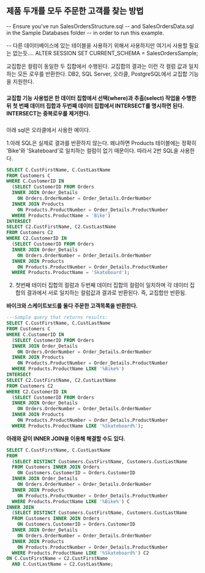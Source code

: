 ## 제품 두개를 모두 주문한 고객를 찾는 방법
-- Ensure you've run SalesOrdersStructure.sql
-- and SalesOrdersData.sql in the Sample Databases folder
-- in order to run this example. 

-- 다른 데이터베이스에 있는 테이블을 사용하기 위해서 사용하지만 여기서 사용할 필요는 없는듯....
ALTER SESSION SET CURRENT_SCHEMA = SalesOrdersSample;

교집합은 컬럼이 동일한 두 집합에서 수행된다. 교집합의 결과는 이런 각 컬럼 값과 일치하는 모든 로우를 반환한다. DB2, SQL Server, 오라클, PostgreSQL에서 교집합 기능을 지원한다. 
###
**교집합 기능 사용법은 한 데이터 집합에서 선택(where)과 추출(select) 작업을 수행한 뒤 첫 번째 데이터 집합과 두번째 데이터 집합에서 INTERSECT를 명시하면 된다. INTERSECT는 중복로우를 제거한다.**

###
아래 sql은 오라클에서 사용한 예이다. 

1.아래 SQL은 실제로 결과를 반환하지 않는다. 왜냐하면 Products 테이블에는 정확히 'Bike'와 'Skateboard'로 일치하는 컬럼이 없기 때문이다.
따라서 2번 SQL을 사용한다.

```sql
SELECT C.CustFirstName, C.CustLastName
FROM Customers C
WHERE C.CustomerID IN
  (SELECT CustomerID FROM Orders
  INNER JOIN Order_Details
    ON Orders.OrderNumber = Order_Details.OrderNumber
  INNER JOIN Products
    ON Products.ProductNumber = Order_Details.ProductNumber
  WHERE Products.ProductName = 'Bike')
INTERSECT
SELECT C2.CustFirstName, C2.CustLastName
FROM Customers C2
WHERE C2.CustomerID IN
  (SELECT CustomerID FROM Orders
  INNER JOIN Order_Details
    ON Orders.OrderNumber = Order_Details.OrderNumber
  INNER JOIN Products
    ON Products.ProductNumber = Order_Details.ProductNumber
  WHERE Products.ProductName = 'Skateboard');
  ```
2. 첫번째 테이터 집합의 컬럼과 두번째 데이터 집합의 컬럼이 일치하며 각 데이터 집합의 결과에서 서로 일치하는 컬럼값과 결과로 반환된다. 즉, 교집합만 반환됨.

**바이크와 스케이트보드를 둘다 주문한 고객목록을 반환한다.**

```sql
---Sample query that returns results:
SELECT C.CustFirstName, C.CustLastName
FROM Customers C
WHERE C.CustomerID IN
  (SELECT CustomerID FROM Orders
  INNER JOIN Order_Details
    ON Orders.OrderNumber = Order_Details.OrderNumber
  INNER JOIN Products
    ON Products.ProductNumber = Order_Details.ProductNumber
  WHERE Products.ProductName LIKE '%Bike%')
INTERSECT
SELECT C2.CustFirstName, C2.CustLastName
FROM Customers C2
WHERE C2.CustomerID IN
  (SELECT CustomerID FROM Orders
  INNER JOIN Order_Details
    ON Orders.OrderNumber = Order_Details.OrderNumber
  INNER JOIN Products
    ON Products.ProductNumber = Order_Details.ProductNumber
  WHERE Products.ProductName LIKE '%Skateboard%');

```
**아래와 같이 INNER JOIN을 이용해 해결할 수도 있다.**
```sql
SELECT C.CustFirstName, C.CustLastName
FROM 
  (SELECT DISTINCT Customers.CustFirstName, Customers.CustLastName
  FROM Customers INNER JOIN Orders
    ON Customers.CustomerID = Orders.CustomerID
  INNER JOIN Order_Details
    ON Orders.OrderNumber = Order_Details.OrderNumber
  INNER JOIN Products
    ON Products.ProductNumber = Order_Details.ProductNumber
  WHERE Products.ProductName LIKE '%Bike%') C
INNER JOIN
  (SELECT DISTINCT Customers.CustFirstName, Customers.CustLastName
  FROM Customers INNER JOIN Orders
    ON Customers.CustomerID = Orders.CustomerID
  INNER JOIN Order_Details
    ON Orders.OrderNumber = Order_Details.OrderNumber
  INNER JOIN Products
    ON Products.ProductNumber = Order_Details.ProductNumber
  WHERE Products.ProductName LIKE '%Skateboard%') C2
ON C.CustFirstName = C2.CustFirstName
  AND C.CustLastName = C2.CustLastName;
```